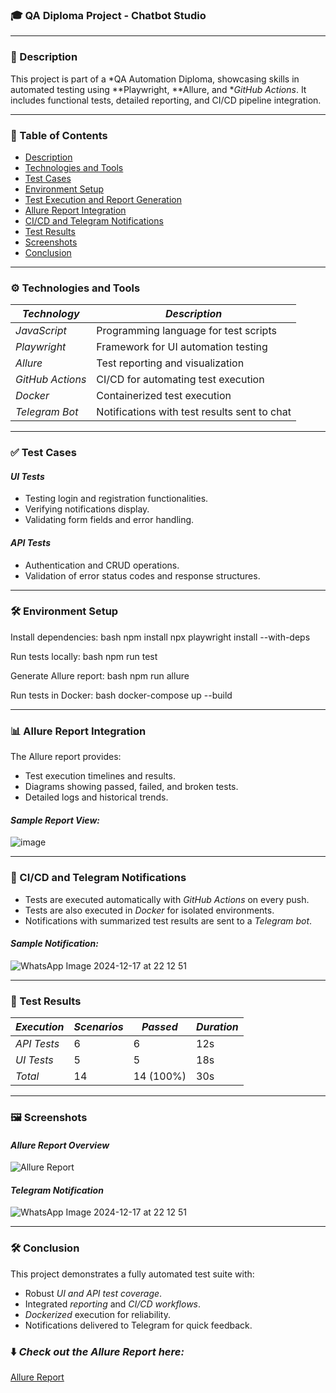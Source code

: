 ### 🎓 QA Diploma Project - Chatbot Studio

---

### 💼 Description
This project is part of a *QA Automation Diploma, showcasing skills in automated testing using **Playwright, **Allure, and **GitHub Actions*. It includes functional tests, detailed reporting, and CI/CD pipeline integration.

---

### 📑 Table of Contents
- [Description](#💼-description)
- [Technologies and Tools](#⚙%ef%b8%8f-technologies-and-tools)
- [Test Cases](#✅-test-cases)
- [Environment Setup](#🛠-environment-setup)
- [Test Execution and Report Generation](#📊-test-execution-and-report-generation)
- [Allure Report Integration](#📊-allure-report-integration)
- [CI/CD and Telegram Notifications](#🚀-cicd-and-telegram-notifications)
- [Test Results](#🎯-test-results)
- [Screenshots](#🖼-screenshots)
- [Conclusion](#🛠%ef%b8%8f-conclusion)

---

### ⚙️ Technologies and Tools
| *Technology*       | *Description*                          |
|----------------------|------------------------------------------|
| *JavaScript*       | Programming language for test scripts   |
| *Playwright*       | Framework for UI automation testing     |
| *Allure*           | Test reporting and visualization        |
| *GitHub Actions*   | CI/CD for automating test execution     |
| *Docker*           | Containerized test execution            |
| *Telegram Bot*     | Notifications with test results sent to chat |

---

### ✅ Test Cases
#### *UI Tests*
- Testing login and registration functionalities.
- Verifying notifications display.
- Validating form fields and error handling.

#### *API Tests*
- Authentication and CRUD operations.
- Validation of error status codes and response structures.

---

### 🛠 Environment Setup
Install dependencies:
bash
npm install
npx playwright install --with-deps

Run tests locally:
bash
npm run test

Generate Allure report:
bash
npm run allure

Run tests in Docker:
bash
docker-compose up --build


---

### 📊 Allure Report Integration
The Allure report provides:
- Test execution timelines and results.
- Diagrams showing passed, failed, and broken tests.
- Detailed logs and historical trends.

#### *Sample Report View:*
![image](https://github.com/user-attachments/assets/e6adaeb4-15ba-4da3-a1ee-e260e2c9062d)


---

### 🚀 CI/CD and Telegram Notifications
- Tests are executed automatically with *GitHub Actions* on every push.
- Tests are also executed in *Docker* for isolated environments.
- Notifications with summarized test results are sent to a *Telegram bot*.

#### *Sample Notification:*
![WhatsApp Image 2024-12-17 at 22 12 51](https://github.com/user-attachments/assets/e929531a-29fd-4625-a3c7-5aaa8ad5b274)


---

### 🎯 Test Results
| *Execution*  | *Scenarios* | *Passed* | *Duration* |
|----------------|---------------|------------|--------------|
| *API Tests*  | 6             | 6          | 12s          |
| *UI Tests*   | 5             | 5          | 18s          |
| *Total*      | 14            | 14 (100%)  | 30s          |

---

### 🖼 Screenshots
#### *Allure Report Overview*
![Allure Report](https://allure.autotests.cloud/launch/43098/?treeId=0)

#### *Telegram Notification*
![WhatsApp Image 2024-12-17 at 22 12 51](https://github.com/user-attachments/assets/3bff7542-e6c0-4dfc-a660-75f908aab091)


---

### 🛠️ Conclusion
This project demonstrates a fully automated test suite with:
- Robust *UI and API test coverage*.
- Integrated *reporting* and *CI/CD workflows*.
- *Dockerized* execution for reliability.
- Notifications delivered to Telegram for quick feedback.

### ⬇️ *Check out the Allure Report here:*
[Allure Report](http://10.0.0.10:52863/index.html#)
